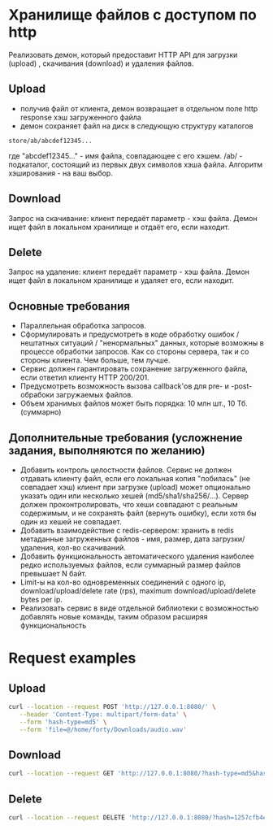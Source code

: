 # Хранилище файлов с доступом по http

Реализовать демон, который предоставит HTTP API для загрузки (upload) ,
скачивания (download) и удаления файлов.

## Upload
* получив файл от клиента, демон возвращает в отдельном поле http
response хэш загруженного файла
* демон сохраняет файл на диск в следующую структуру каталогов
```
store/ab/abcdef12345...
```
где "abcdef12345..." - имя файла, совпадающее с его хэшем.
/ab/ - подкаталог, состоящий из первых двух символов хэша файла.
Алгоритм хэширования - на ваш выбор.

## Download
Запрос на скачивание: клиент передаёт параметр - хэш файла. Демон ищет
файл в локальном хранилище и отдаёт его, если находит.

## Delete
Запрос на удаление: клиент передаёт параметр - хэш файла. Демон ищет
файл в локальном хранилище и удаляет его, если находит.

## Основные требования
* Параллельная обработка запросов.
* Сформулировать и предусмотреть в коде обработку ошибок / нештатных
ситуаций / "ненормальных" данных, которые возможны в процессе обработки
запросов. Как со стороны сервера, так и со стороны клиента. Чем больше,
тем лучше.
* Сервис должен гарантировать сохранение загруженного файла, если
ответил клиенту HTTP 200/201.
* Предусмотреть возможность вызова callback'ов для  pre- и
-post-обрабоки загружаемых файлов.
* Объем хранимых файлов может быть порядка: 10 млн шт.,  10 Тб. (суммарно)

## Дополнительные требования (усложнение задания, выполняются по желанию)
* Добавить контроль целостности файлов. Cервис не должен отдавать клиенту файл, если его локальная копия "побилась" (не совпадает хэш) клиент при загрузке (upload) может опционально указать один или несколько хешей (md5/sha1/sha256/...). Сервер должен проконтролировать, что хеши совпадают с реальным содержимым, и не сохранять файл (вернуть
ошибку), если хотя бы один из хешей не совпадает.
* Добавить взаимодействие с redis-сервером:  хранить в redis метаданные
загруженных файлов - имя, размер, дата загрузки/удаления,  кол-во
скачиваний.
* Добавить функциональность автоматического удаления наиболее редко
используемых файлов, если суммарный размер файлов превышает N байт.
*  Limit-ы на кол-во одновременных соединений с одного ip,
download/upload/delete rate (rps), maximum download/upload/delete bytes
per ip.
* Реализовать сервис в виде отдельной библиотеки с возможностью
добавлять новые команды, таким образом расширяя функциональность

# Request examples
## Upload
```bash
curl --location --request POST 'http://127.0.0.1:8080/' \
   --header 'Content-Type: multipart/form-data' \
   --form 'hash-type=md5' \
   --form 'file=@/home/forty/Downloads/audio.wav'
```

## Download
```bash
curl --location --request GET 'http://127.0.0.1:8080/?hash-type=md5&hash=1257cfb4e5ac35d5c32f5103691321001775609b'
```

## Delete
```bash
curl --location --request DELETE 'http://127.0.0.1:8080/?hash=1257cfb4e5ac35d5c32f5103691321001775609b'
```
